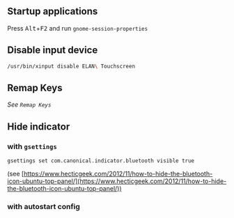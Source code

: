 ## Startup applications
Press <kbd>Alt</kbd>+<kbd>F2</kbd> and run `gnome-session-properties`

## Disable input device
```bash
/usr/bin/xinput disable ELAN\ Touchscreen
```

## Remap Keys
*See `Remap Keys`*

## Hide indicator
### with `gsettings`
```
gsettings set com.canonical.indicator.bluetooth visible true
```
(see [https://www.hecticgeek.com/2012/11/how-to-hide-the-bluetooth-icon-ubuntu-top-panel/](https://www.hecticgeek.com/2012/11/how-to-hide-the-bluetooth-icon-ubuntu-top-panel/))

### with autostart config

<!--stackedit_data:
eyJoaXN0b3J5IjpbMTI4NjIwOTAzNywxNjY3MDQ3NjRdfQ==
-->
